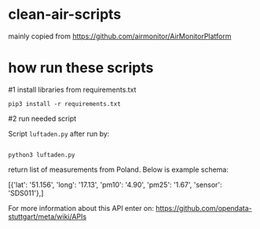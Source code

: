 # clean-air-scripts

mainly copied from https://github.com/airmonitor/AirMonitorPlatform


# how run these scripts

#1 install libraries from requirements.txt

```
pip3 install -r requirements.txt

```

#2 run needed script


Script  `luftaden.py` after run by:
```

python3 luftaden.py
```

return list of measurements from Poland.
Below is example schema:

[{'lat': '51.156',
  'long': '17.13',
  'pm10': '4.90',
  'pm25': '1.67',
  'sensor': 'SDS011'},]

For more information about this API enter on:
https://github.com/opendata-stuttgart/meta/wiki/APIs

